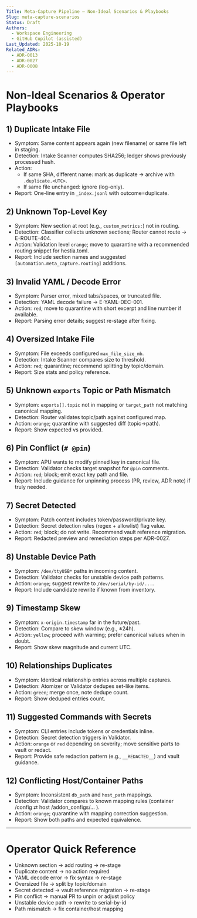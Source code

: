 ```yaml
---
Title: Meta-Capture Pipeline — Non-Ideal Scenarios & Playbooks
Slug: meta-capture-scenarios
Status: Draft
Authors:
  - Workspace Engineering
  - GitHub Copilot (assisted)
Last_Updated: 2025-10-19
Related_ADRs:
  - ADR-0013
  - ADR-0027
  - ADR-0008
---
```


# Non-Ideal Scenarios & Operator Playbooks

## 1) Duplicate Intake File
- Symptom: Same content appears again (new filename) or same file left in staging.
- Detection: Intake Scanner computes SHA256; ledger shows previously processed hash.
- Action:
  - If same SHA, different name: mark as duplicate → archive with `.duplicate.<UTC>`.
  - If same file unchanged: ignore (log-only).
- Report: One-line entry in `_index.jsonl` with outcome=duplicate.

## 2) Unknown Top-Level Key
- Symptom: New section at root (e.g., `custom_metrics:`) not in routing.
- Detection: Classifier collects unknown sections; Router cannot route → E-ROUTE-404.
- Action: Validation level `orange`; move to quarantine with a recommended routing snippet for hestia.toml.
- Report: Include section names and suggested `[automation.meta_capture.routing]` additions.

## 3) Invalid YAML / Decode Error
- Symptom: Parser error, mixed tabs/spaces, or truncated file.
- Detection: YAML decode failure → E-YAML-DEC-001.
- Action: `red`; move to quarantine with short excerpt and line number if available.
- Report: Parsing error details; suggest re-stage after fixing.

## 4) Oversized Intake File
- Symptom: File exceeds configured `max_file_size_mb`.
- Detection: Intake Scanner compares size to threshold.
- Action: `red`; quarantine; recommend splitting by topic/domain.
- Report: Size stats and policy reference.

## 5) Unknown `exports` Topic or Path Mismatch
- Symptom: `exports[].topic` not in mapping or `target_path` not matching canonical mapping.
- Detection: Router validates topic/path against configured map.
- Action: `orange`; quarantine with suggested diff (topic→path).
- Report: Show expected vs provided.

## 6) Pin Conflict (`# @pin`)
- Symptom: APU wants to modify pinned key in canonical file.
- Detection: Validator checks target snapshot for `@pin` comments.
- Action: `red`; block; emit exact key path and file.
- Report: Include guidance for unpinning process (PR, review, ADR note) if truly needed.

## 7) Secret Detected
- Symptom: Patch content includes token/password/private key.
- Detection: Secret detection rules (regex + allowlist) flag value.
- Action: `red`; block; do not write. Recommend vault reference migration.
- Report: Redacted preview and remediation steps per ADR-0027.

## 8) Unstable Device Path
- Symptom: `/dev/ttyUSB*` paths in incoming content.
- Detection: Validator checks for unstable device path patterns.
- Action: `orange`; suggest rewrite to `/dev/serial/by-id/...`.
- Report: Include candidate rewrite if known from inventory.

## 9) Timestamp Skew
- Symptom: `x-origin.timestamp` far in the future/past.
- Detection: Compare to skew window (e.g., ±24h).
- Action: `yellow`; proceed with warning; prefer canonical values when in doubt.
- Report: Show skew magnitude and current UTC.

## 10) Relationships Duplicates
- Symptom: Identical relationship entries across multiple captures.
- Detection: Atomizer or Validator dedupes set-like items.
- Action: `green`; merge once, note dedupe count.
- Report: Show deduped entries count.

## 11) Suggested Commands with Secrets
- Symptom: CLI entries include tokens or credentials inline.
- Detection: Secret detection triggers in Validator.
- Action: `orange` or `red` depending on severity; move sensitive parts to vault or redact.
- Report: Provide safe redaction pattern (e.g., `__REDACTED__`) and vault guidance.

## 12) Conflicting Host/Container Paths
- Symptom: Inconsistent `db_path` and `host_path` mappings.
- Detection: Validator compares to known mapping rules (container /config ⇄ host /addon_configs/... ).
- Action: `orange`; quarantine with mapping correction suggestion.
- Report: Show both paths and expected equivalence.

---

# Operator Quick Reference

- Unknown section → add routing → re-stage
- Duplicate content → no action required
- YAML decode error → fix syntax → re-stage
- Oversized file → split by topic/domain
- Secret detected → vault reference migration → re-stage
- Pin conflict → manual PR to unpin or adjust policy
- Unstable device path → rewrite to serial-by-id
- Path mismatch → fix container/host mapping
